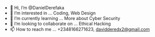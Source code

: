 - 👋 Hi, I’m @DanielDerefaka
- 👀 I’m interested in ... Coding, Web Design
- 🌱 I’m currently learning ... More about Cyber Security
- 💞️ I’m looking to collaborate on ... Ethical Hacking
- 📫 How to reach me ... +2348166271623, davidderedx2@gmail.com

<!---
DanielDerefaka/DanielDerefaka is a ✨ special ✨ repository because its `README.md` (this file) appears on your GitHub profile.
You can click the Preview link to take a look at your changes.
--->
